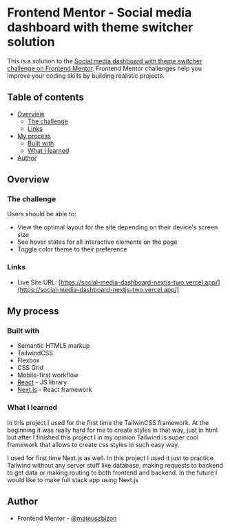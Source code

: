 # Frontend Mentor - Social media dashboard with theme switcher solution

This is a solution to the [Social media dashboard with theme switcher challenge on Frontend Mentor](https://www.frontendmentor.io/challenges/social-media-dashboard-with-theme-switcher-6oY8ozp_H). Frontend Mentor challenges help you improve your coding skills by building realistic projects. 

## Table of contents

- [Overview](#overview)
  - [The challenge](#the-challenge)
  - [Links](#links)
- [My process](#my-process)
  - [Built with](#built-with)
  - [What I learned](#what-i-learned)
- [Author](#author)

## Overview

### The challenge

Users should be able to:

- View the optimal layout for the site depending on their device's screen size
- See hover states for all interactive elements on the page
- Toggle color theme to their preference

### Links

- Live Site URL: [https://social-media-dashboard-nextjs-two.vercel.app/](https://social-media-dashboard-nextjs-two.vercel.app/)

## My process

### Built with

- Semantic HTML5 markup
- TailwindCSS
- Flexbox
- CSS Grid
- Mobile-first workflow
- [React](https://reactjs.org/) - JS library
- [Next.js](https://nextjs.org/) - React framework

### What I learned

In this project I used for the first time the TailwinCSS framework. At the beginning it was really hard for me to create styles in that way, just in html but after I finished this project I in my opinion Tailwind is super cool framework that allows to create css styles in such easy way.

I used for first time Next.js as well. In this project I used it just to practice Tailwind without any server stuff like database, making requests to backend to get data or making routing to both frontend and backend. In the future I would like to make full stack app using Next.js

## Author

- Frontend Mentor - [@mateuszbizon](https://www.frontendmentor.io/profile/mateuszbizon)
